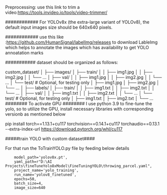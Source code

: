 Preprocessing:
 use this link to trim a video:https://tools.invideo.io/tools/video-trimmer/

############
For YOLOv8x (the extra-large variant of YOLOv8), the default input images size should be 640x640 pixels.

############
use this like :https://github.com/HumanSignal/labelImg/releases to download LableImg
which helps to annotate the images which has availability to get YOLO annoatation marks

###########
dataset should be organized as follows:

custom_dataset/
│
├── images/
│   ├── train/
│   │   ├── img1.jpg
│   │   ├── img2.jpg
│   │   └── ...
│   ├── val/
│   │   ├── img1.jpg
│   │   ├── img2.jpg
│   │   └── ...
│   └── test/  # Optional, for testing only
│       ├── img1.jpg
│       ├── img2.jpg
│       └── ...
│
├── labels/
│   ├── train/
│   │   ├── img1.txt
│   │   ├── img2.txt
│   │   └── ...
│   ├── val/
│   │   ├── img1.txt
│   │   ├── img2.txt
│   │   └── ...
│   └── test/  # Optional, for testing only
│       ├── img1.txt
│       ├── img2.txt
│       └── ...
######## To activate GPU ########
I use python 3.9 to fine-tune the yolo, so to utilize the GPU, install necessary libraries with corresponding versionb as mentioned below

pip install torch==1.13.1+cu117 torchvision==0.14.1+cu117 torchaudio==0.13.1 --extra-index-url https://download.pytorch.org/whl/cu117


#####train YOLO with custom dataset####

For that run the ToTrainYOLO.py file by feeding below details
        
        model_path='yolov8x.pt',
        yaml_path=r"D:\AI Projects\fineTuneYolo8xModel\FineTuningYOLO\throwing_parcel.yaml",
        project_name='yolo_training',
        run_name='yolov8_finetuned',
        epochs=50,
        batch_size=4,
        image_size=640



